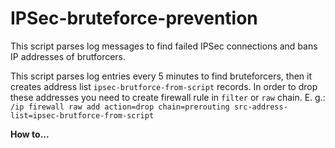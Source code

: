 # IPSec-bruteforce-prevention
This script parses log messages to find failed IPSec connections and bans IP addresses of brutforcers.

This script parses log entries every 5 minutes to find bruteforcers, then it creates address list `ipsec-brutforce-from-script` records.
In order to drop these addresses you need to create firewall rule in `filter` or `raw` chain.
E. g.:
`/ip firewall raw
add action=drop chain=prerouting src-address-list=ipsec-brutforce-from-script`

**How to...**

